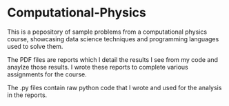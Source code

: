 # Computational-Physics
This is a pepository of sample problems from a computational physics course, showcasing data science techniques and programming languages used to solve them. 

The PDF files are reports which I detail the results I see from my code and anaylze those results. I wrote these reports to complete various assignments for the course.

The .py files contain raw python code that I wrote and used for the analysis in the reports.
